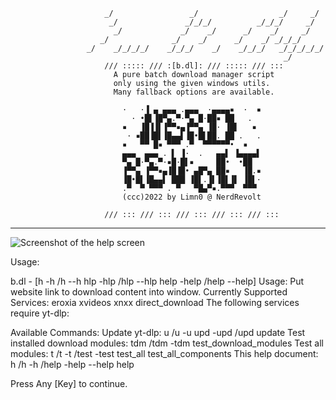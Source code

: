 ```
                     _/                 _/                  _/     _/
                      _/               _/_/_/          _/_/_/     _/
                       _/             _/    _/      _/    _/     _/
                    _/              _/    _/      _/    _/ _/_/_/
                 _/    _/_/_/_/    _/_/_/    _/    _/_/_/   _/_/_/_/_/
                                                             _/
                     /// ::::: /// :[b.dl]: /// ::::: /// :::
                       A pure batch download manager script
                       only using the given windows utils.
                       Many fallback options are available.

                         ·   ·▐ ▄ ▄▄▄ .▄▄▄  ·▄▄▄▄▪  ·  ▪
                           · •█▌▐█▀▄.▀·▀▄ █·██▪ ██   .
                         ▪   ▐█▐▐▌▐▀▀▪▄▐▀▀▄ ▐█· ▐█▌   ▪
                          · ▪██▐█▌▐█▄▄▌▐█•█▌██. ██ .   .
                         ▪   ▀▀ █▪ ▀▀▀ .▀  ▀▀▀▀▀▀•  ▪
                         ▄▄▄  ▄▄▄ . ▌ ▐·  .   ▄▄▌ ▐▄▄▄▄▌
                         ▀▄ █·▀▄.▀·▪█·█▌▪     ██•  •██
                         ▐▀▀▄ ▐▀▀▪▄▐█▐█• ▄█▀▄ ██▪   ▐█.▪
                         ▐█•█▌▐█▄▄▌ ███ ▐█▌.▐▌▐█▌▐▌ ▐█▌·
                         .▀  ▀ ▀▀▀ . ▀   ▀█▄▀▪.▀▀▀  ▀▀▀
                         (ccc)2022 by Limn0 @ NerdRevolt

                     /// ::: /// ::: /// ::: /// ::: /// :::
```
---
![Screenshot of the help screen](https://i.imgur.com/2RL0ze7.png "b.dl Help")

Usage:

b.dl - [h -h /h --h hlp -hlp /hlp --hlp help -help /help --help]
        Usage: Put website link to download content into window.
        Currently Supported Services: eroxia xvideos xnxx direct_download
        The following services require yt-dlp:

 Available Commands:
        Update yt-dlp:                          u /u -u upd -upd /upd update
        Test installed download modules:        tdm /tdm -tdm test_download_modules
        Test all modules:                       t /t -t /test -test test_all test_all_components
        This help document:                     h /h -h /help -help --help help

 Press Any [Key] to continue.
